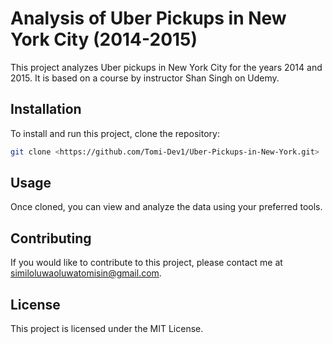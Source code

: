 
# Analysis of Uber Pickups in New York City (2014-2015)

This project analyzes Uber pickups in New York City for the years 2014 and 2015. It is based on a course by instructor Shan Singh on Udemy.

## Installation

To install and run this project, clone the repository:

```bash
git clone <https://github.com/Tomi-Dev1/Uber-Pickups-in-New-York.git>
```

## Usage

Once cloned, you can view and analyze the data using your preferred tools.


## Contributing

If you would like to contribute to this project, please contact me at similoluwaoluwatomisin@gmail.com.

## License

This project is licensed under the MIT License.
```

